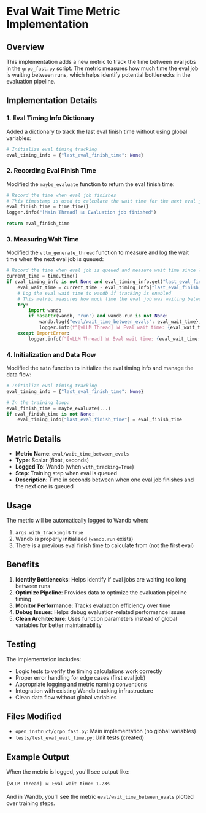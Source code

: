 # Eval Wait Time Metric Implementation

## Overview

This implementation adds a new metric to track the time between eval jobs in the `grpo_fast.py` script. The metric measures how much time the eval job is waiting between runs, which helps identify potential bottlenecks in the evaluation pipeline.

## Implementation Details

### 1. Eval Timing Info Dictionary

Added a dictionary to track the last eval finish time without using global variables:

```python
# Initialize eval timing tracking
eval_timing_info = {"last_eval_finish_time": None}
```

### 2. Recording Eval Finish Time

Modified the `maybe_evaluate` function to return the eval finish time:

```python
# Record the time when eval job finishes
# This timestamp is used to calculate the wait time for the next eval job
eval_finish_time = time.time()
logger.info("[Main Thread] 📊 Evaluation job finished")

return eval_finish_time
```

### 3. Measuring Wait Time

Modified the `vllm_generate_thread` function to measure and log the wait time when the next eval job is queued:

```python
# Record the time when eval job is queued and measure wait time since last eval finished
current_time = time.time()
if eval_timing_info is not None and eval_timing_info.get("last_eval_finish_time") is not None:
    eval_wait_time = current_time - eval_timing_info["last_eval_finish_time"]
    # Log the eval wait time to wandb if tracking is enabled
    # This metric measures how much time the eval job was waiting between runs
    try:
        import wandb
        if hasattr(wandb, 'run') and wandb.run is not None:
            wandb.log({"eval/wait_time_between_evals": eval_wait_time}, step=training_step)
            logger.info(f"[vLLM Thread] 📊 Eval wait time: {eval_wait_time:.2f}s")
    except ImportError:
        logger.info(f"[vLLM Thread] 📊 Eval wait time: {eval_wait_time:.2f}s (wandb not available)")
```

### 4. Initialization and Data Flow

Modified the `main` function to initialize the eval timing info and manage the data flow:

```python
# Initialize eval timing tracking
eval_timing_info = {"last_eval_finish_time": None}

# In the training loop:
eval_finish_time = maybe_evaluate(...)
if eval_finish_time is not None:
    eval_timing_info["last_eval_finish_time"] = eval_finish_time
```

## Metric Details

- **Metric Name**: `eval/wait_time_between_evals`
- **Type**: Scalar (float, seconds)
- **Logged To**: Wandb (when `with_tracking=True`)
- **Step**: Training step when eval is queued
- **Description**: Time in seconds between when one eval job finishes and the next one is queued

## Usage

The metric will be automatically logged to Wandb when:
1. `args.with_tracking` is `True`
2. Wandb is properly initialized (`wandb.run` exists)
3. There is a previous eval finish time to calculate from (not the first eval)

## Benefits

1. **Identify Bottlenecks**: Helps identify if eval jobs are waiting too long between runs
2. **Optimize Pipeline**: Provides data to optimize the evaluation pipeline timing
3. **Monitor Performance**: Tracks evaluation efficiency over time
4. **Debug Issues**: Helps debug evaluation-related performance issues
5. **Clean Architecture**: Uses function parameters instead of global variables for better maintainability

## Testing

The implementation includes:
- Logic tests to verify the timing calculations work correctly
- Proper error handling for edge cases (first eval job)
- Appropriate logging and metric naming conventions
- Integration with existing Wandb tracking infrastructure
- Clean data flow without global variables

## Files Modified

- `open_instruct/grpo_fast.py`: Main implementation (no global variables)
- `tests/test_eval_wait_time.py`: Unit tests (created)

## Example Output

When the metric is logged, you'll see output like:
```
[vLLM Thread] 📊 Eval wait time: 1.23s
```

And in Wandb, you'll see the metric `eval/wait_time_between_evals` plotted over training steps.